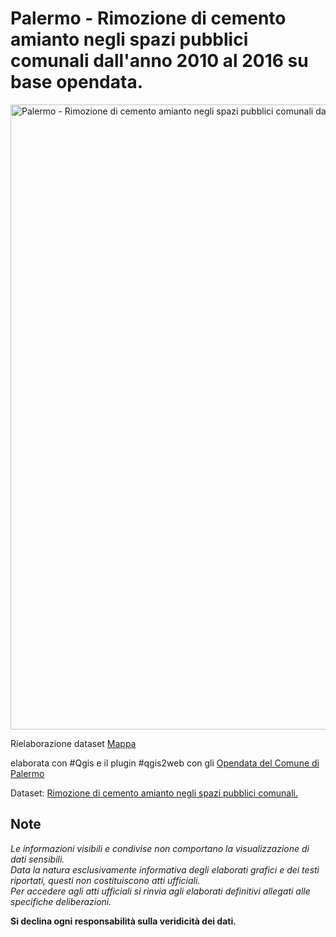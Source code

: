 # Palermo - Rimozione di cemento amianto negli spazi pubblici comunali dall'anno 2010 al 2016 su base opendata.

<a href="http://github.gbvitrano.it/rimozione_amianto/index.html"><img width="1000" src="http://github.gbvitrano.it/rimozione_amianto/legend/mappa_rim_ami.jpg" Title=" Palermo - Rimozione di cemento amianto negli spazi pubblici comunali dall'anno 2010 al 2016 su base opendata." alt="Palermo - Rimozione di cemento amianto negli spazi pubblici comunali dall'anno 2010 al 2016 su base opendata." /></a>

Rielaborazione dataset [Mappa](http://github.gbvitrano.it/rimozione_amianto/)

elaborata con #Qgis e il plugin #qgis2web con gli [Opendata del Comune di Palermo](https://www.comune.palermo.it/opendata_menus.php?sel=1) 

Dataset: [Rimozione di cemento amianto negli spazi pubblici comunali.](https://www.comune.palermo.it/opendata_menus.php?sel=1) 


## Note

*Le informazioni visibili e condivise non comportano la visualizzazione di dati sensibili.<br>Data la natura esclusivamente informativa degli elaborati grafici e dei testi riportati, questi non costituiscono atti ufficiali.<br>Per accedere agli atti ufficiali si rinvia agli elaborati definitivi allegati alle specifiche deliberazioni.* 

**Si declina ogni responsabilità sulla veridicità dei dati.**
